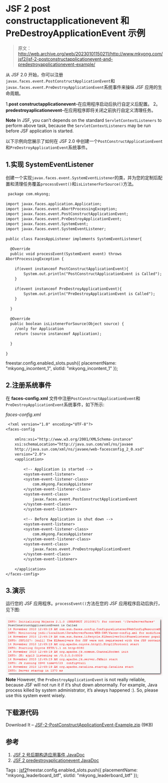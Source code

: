 # JSF 2 post constructapplicationevent 和 PreDestroyApplicationEvent 示例

> 原文：<http://web.archive.org/web/20230101150211/http://www.mkyong.com/jsf2/jsf-2-postconstructapplicationevent-and-predestroyapplicationevent-example/>

从 JSF 2.0 开始，你可以注册`javax.faces.event.PostConstructApplicationEvent`和`javax.faces.event.PreDestroyApplicationEvent`系统事件来操纵 JSF 应用的生命周期。

1.**post constructapplicationevent**–在应用程序启动后执行自定义后配置。
2。**predestroyaplicationevent**–在应用程序即将关闭之前执行自定义清理任务。

**Note**
In JSF, you can’t depends on the standard `ServletContextListeners` to perform above task, because the `ServletContextListeners` may be run before JSF application is started.

以下示例向您展示了如何在 JSF 2.0 中创建一个`PostConstructApplicationEvent`和`PreDestroyApplicationEvent`系统事件。

## 1.实现 SystemEventListener

创建一个实现`javax.faces.event.SystemEventListener`的类，并为您的定制后配置和清理任务覆盖`processEvent()`和`isListenerForSource()`方法。

```
 package com.mkyong;

import javax.faces.application.Application;
import javax.faces.event.AbortProcessingException;
import javax.faces.event.PostConstructApplicationEvent;
import javax.faces.event.PreDestroyApplicationEvent;
import javax.faces.event.SystemEvent;
import javax.faces.event.SystemEventListener;

public class FacesAppListener implements SystemEventListener{

  @Override
  public void processEvent(SystemEvent event) throws AbortProcessingException {

	if(event instanceof PostConstructApplicationEvent){
		System.out.println("PostConstructApplicationEvent is Called");
	}

	if(event instanceof PreDestroyApplicationEvent){
		System.out.println("PreDestroyApplicationEvent is Called");
	}

  }

  @Override
  public boolean isListenerForSource(Object source) {
	//only for Application
	return (source instanceof Application);

  }	

} 
```

freestar.config.enabled_slots.push({ placementName: "mkyong_incontent_1", slotId: "mkyong_incontent_1" });

## 2.注册系统事件

在 **faces-config.xml** 文件中注册`PostConstructApplicationEvent`和`PreDestroyApplicationEvent`系统事件，如下所示:

*faces-config.xml*

```
 <?xml version="1.0" encoding="UTF-8"?>
<faces-config

    xmlns:xsi="http://www.w3.org/2001/XMLSchema-instance"
    xsi:schemaLocation="http://java.sun.com/xml/ns/javaee 
    http://java.sun.com/xml/ns/javaee/web-facesconfig_2_0.xsd"
    version="2.0">
    <application>

    	<!-- Application is started -->
    	<system-event-listener>
		<system-event-listener-class>
			com.mkyong.FacesAppListener
		</system-event-listener-class>
		<system-event-class>
			javax.faces.event.PostConstructApplicationEvent
		</system-event-class>    					
    	</system-event-listener> 	 

    	<!-- Before Application is shut down -->
    	<system-event-listener>
		<system-event-listener-class>
			com.mkyong.FacesAppListener
		</system-event-listener-class>
		<system-event-class>
			javax.faces.event.PreDestroyApplicationEvent
		</system-event-class>    					
    	</system-event-listener> 	 

    </application>
</faces-config> 
```

## 3.演示

运行您的 JSF 应用程序。`processEvent()`方法在您的 JSF 应用程序启动后执行，见下图:

![jsf2-PostConstructApplicationEvent-example](img/972fb758672ac4d6767898288ca57dcd.png "jsf2-PostConstructApplicationEvent-example")**Note**
However, the `PreDestroyApplicationEvent` is not really reliable, because JSF will not run it if it’s shut down abnormally. For example, Java process killed by system administrator, it’s always happened :). So, please use this system event wisely.

## 下载源代码

Download It – [JSF-2-PostConstructApplicationEvent-Example.zip](http://web.archive.org/web/20210319060310/http://www.mkyong.com/wp-content/uploads/2010/11/JSF-2-PostConstructApplicationEvent-Example.zip) (9KB)

## 参考

1.  [JSF 2 号后期构造应用事件 JavaDoc](http://web.archive.org/web/20210319060310/https://javaserverfaces.dev.java.net/nonav/docs/2.0/javadocs/javax/faces/event/PostConstructApplicationEvent.html)
2.  [JSF 2 predestroyaplicationevent JavaDoc](http://web.archive.org/web/20210319060310/https://javaserverfaces.dev.java.net/nonav/docs/2.0/javadocs/javax/faces/event/PreDestroyApplicationEvent.html)

Tags : [jsf2](http://web.archive.org/web/20210319060310/https://mkyong.com/tag/jsf2/)freestar.config.enabled_slots.push({ placementName: "mkyong_leaderboard_btf", slotId: "mkyong_leaderboard_btf" });<input type="hidden" id="mkyong-current-postId" value="7670">